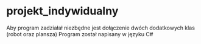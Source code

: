 # projekt_indywidualny

Aby program zadziałał niezbędne jest dołączenie dwóch dodatkowych klas (robot oraz plansza)
Program został napisany w języku C#
